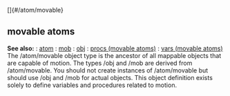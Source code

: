 []{#/atom/movable}
## movable atoms
**See also:**
:   [atom](#/atom)
:   [mob](#/mob)
:   [obj](#/obj)
:   [procs (movable atoms)](#/atom/movable/proc)
:   [vars (movable atoms)](#/atom/movable/var)
The /atom/movable object type is the ancestor of all mappable objects
that are capable of motion. The types /obj and /mob are derived from
/atom/movable. You should not create instances of /atom/movable but
should use /obj and /mob for actual objects. This object definition
exists solely to define variables and procedures related to motion.